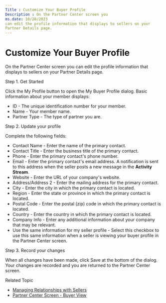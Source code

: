 ```yaml
---
Title : Customize Your Buyer Profile
Description : On the Partner Center screen you
ms.date: 10/28/2023
can edit the profile information that displays to sellers on your
Partner Details page.
---
```



# Customize Your Buyer Profile



On the Partner Center screen you
can edit the profile information that displays to sellers on your
Partner Details page.

Step 1. Get Started

Click the My Profile button to open
the My Buyer Profile dialog. Basic
information about your member displays:

- ID - The unique identification
  number for your member.
- Name - Your member name.
- Partner Type - The type of partner
  you are.

Step 2. Update your profile

Complete the following fields:

- Contact Name - Enter the name of the
  primary contact.
- Contact Title - Enter the business
  title of the primary contact.
- Phone - Enter the primary contact's
  phone number.
- Email - Enter the primary contact's
  email address. A notification is sent to this address when the seller
  posts a new message in the **Activity Stream**.
- Website - Enter the URL of your
  company's website.
- Address/Address 2 - Enter the
  mailing address for the primary contact.
- City - Enter the city in which the
  primary contact is located.
- Region - Enter the state or province
  in which the primary contact is located.
- Postal Code - Enter the postal (zip)
  code in which the primary contact is located.
- Country - Enter the country in which
  the primary contact is located.
- Company Info - Enter any additional
  information about your company that may be relevant.
- Use the same information for my seller
  profile - Select this checkbox to use this same information
  when a seller is viewing your buyer profile in the
  Partner Center screen.

Step 3. Record your changes

When all changes have been made, click
Save at the bottom of the dialog. Your
changes are recorded and you are returned to the
Partner Center screen.

Related Topic

- <a href="managing-relationships-with-sellers.md" class="xref">Managing
  Relationships with Sellers</a>
- <a href="partner-center-screen-buyer-view.md" class="xref">Partner
  Center Screen - Buyer View</a>




